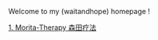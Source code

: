 Welcome to my (waitandhope) homepage !



[1. Morita-Therapy 森田疗法](https://mywaitandhope.github.io/Morita-Therapy/)


